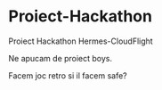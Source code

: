 # Proiect-Hackathon
 Proiect Hackathon Hermes-CloudFlight

Ne apucam de proiect boys.

Facem joc retro si il facem safe?